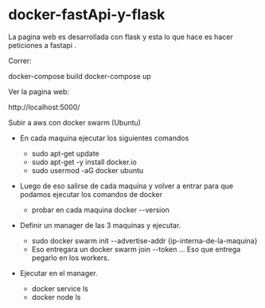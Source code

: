 # docker-fastApi-y-flask

La pagina web es desarrollada con flask y esta lo que hace es hacer peticiones a fastapi .

Correr:

docker-compose build
docker-compose up

Ver la pagina web:

http://localhost:5000/


Subir a aws con docker swarm (Ubuntu)

- En cada maquina ejecutar los siguientes comandos 
    - sudo apt-get update
    - sudo apt-get -y install docker.io
    - sudo usermod -aG docker ubuntu
- Luego de eso salirse de cada maquina y volver a entrar para que podamos ejecutar los comandos de docker
    - probar en cada maquina docker --version

- Definir un manager de las 3 maquinas y ejecutar.
    - sudo docker swarm init --advertise-addr {ip-interna-de-la-maquina}
    - Eso entregara un docker swarm join --token <token> ... Eso que entrega pegarlo en los workers.
- Ejecutar en el manager.
    - docker service ls
    - docker node ls